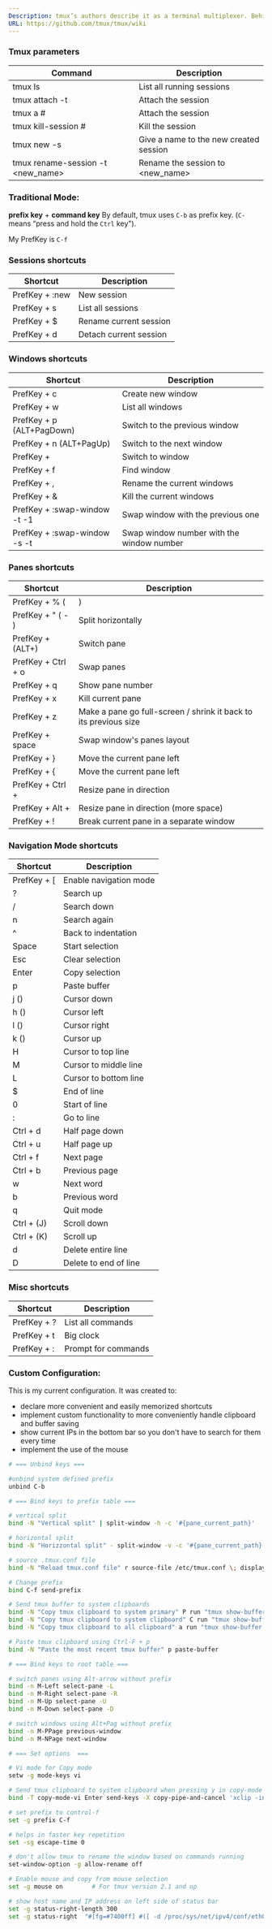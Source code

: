 ```yaml
---
Description: tmux’s authors describe it as a terminal multiplexer. Behind this fancy term hides a simple concept, that within one terminal window you can open multiple windows and split-views (called “panes” in tmux lingo). Each pane will contain its own, independently running terminal instance. This allows you to have multiple terminal commands and applications running visually next to each other without the need to open multiple terminal emulator windows.
URL: https://github.com/tmux/tmux/wiki
---
```


### Tmux parameters

| Command | Description |
| --- | --- |
| tmux ls | List all running sessions |
| tmux attach -t <number> | Attach the <number> session |
| tmux a #<name> | Attach the <name> session |
| tmux kill-session #<name> | Kill the <name> session |
| tmux new -s <name> | Give a name to the new created session |
| tmux rename-session -t <number> <new_name> | Rename the session <number> to <new_name> |

### Traditional Mode:

**prefix key** + **command key**
By default, tmux uses `C-b` as prefix key. (`C-` means “press and hold the `Ctrl` key").

My PrefKey is `C-f`

### Sessions shortcuts

| Shortcut | Description |
| --- | --- |
| PrefKey + :new | New session |
| PrefKey + s | List all sessions |
| PrefKey + $ | Rename current session |
| PrefKey + d | Detach current session |

### Windows shortcuts

| Shortcut | Description |
| --- | --- |
| PrefKey + c | Create new window |
| PrefKey + w | List all windows |
| PrefKey + p (ALT+PagDown) | Switch to the previous window |
| PrefKey + n (ALT+PagUp) | Switch to the next window |
| PrefKey + <number> | Switch to <number> window |
| PrefKey + f | Find window |
| PrefKey + , | Rename the current windows |
| PrefKey + & | Kill the current windows |
| PrefKey + :swap-window -t -1 | Swap window with the previous one |
| PrefKey + :swap-window -s <X> -t <Y> | Swap window number <X> with the window number <Y> |

### Panes shortcuts

| Shortcut | Description |
| --- | --- |
| PrefKey + % ( | ) | Split vertically |
| PrefKey + " ( - ) | Split horizontally |
| PrefKey + <Arrow> (ALT+<arrow>) | Switch pane |
| PrefKey + Ctrl + o | Swap panes |
| PrefKey + q | Show pane number |
| PrefKey + x | Kill current pane |
| PrefKey + z | Make a pane go full-screen / shrink it back to its previous size |
| PrefKey + space | Swap window's panes layout |
| PrefKey + } | Move the current pane left |
| PrefKey + { | Move the current pane left |
| PrefKey + Ctrl + <arrow> | Resize pane in <arrow> direction |
| PrefKey + Alt + <arrow> | Resize pane in <arrow> direction (more space) |
| PrefKey + ! | Break current pane in a separate window |

### Navigation Mode shortcuts

| Shortcut | Description |
| --- | --- |
| PrefKey + [ | Enable navigation mode |
| ? | Search up |
| / | Search down |
| n | Search again |
| ^ | Back to indentation |
| Space | Start selection |
| Esc | Clear selection |
| Enter | Copy selection |
| p | Paste buffer |
| j (<arrow down>) | Cursor down |
| h (<arrow left>) | Cursor left |
| l (<arrow right>) | Cursor right |
| k (<arrow up>) | Cursor up |
| H | Cursor to top line |
| M | Cursor to middle line |
| L | Cursor to bottom line |
| $ | End of line |
| 0 | Start of line |
| : | Go to line |
| Ctrl + d | Half page down |
| Ctrl + u | Half page up |
| Ctrl + f | Next page |
| Ctrl + b | Previous page |
| w | Next word |
| b | Previous word |
| q | Quit mode |
| Ctrl + <arrow down> (J) | Scroll down |
| Ctrl + <arrow up> (K) | Scroll up |
| d | Delete entire line |
| D | Delete to end of line |

### Misc shortcuts

| Shortcut | Description |
| --- | --- |
| PrefKey + ? | List all commands |
| PrefKey + t | Big clock |
| PrefKey + : | Prompt for commands |

### Custom Configuration:

This is my current configuration. It was created to:

- declare more convenient and easily memorized shortcuts
- implement custom functionality to more conveniently handle clipboard and buffer saving
- show current IPs in the bottom bar so you don't have to search for them every time
- implement the use of the mouse

```bash
# === Unbind keys ===

#unbind system defined prefix
unbind C-b

# === Bind keys to prefix table ===

# vertical split
bind -N "Vertical split" | split-window -h -c '#{pane_current_path}'

# horizontal split
bind -N "Horizzontal split" - split-window -v -c '#{pane_current_path}'

# source .tmux.conf file
bind -N "Reload tmux.conf file" r source-file /etc/tmux.conf \; display "Configuration Reloaded!"

# Change prefix
bind C-f send-prefix

# Send tmux buffer to system clipboards
bind -N "Copy tmux clipboard to system primary" P run "tmux show-buffer | xclip -sel p -i >/dev/null"\; display "Tmux clipboard sent to system clipboard!"
bind -N "Copy tmux clipboard to system clipboard" C run "tmux show-buffer | xclip -sel c -i >/dev/null"\; display "Tmux clipboard sent to system primary!"
bind -N "Copy tmux clipboard to all clipboard" a run "tmux show-buffer | xclip -sel p -i -f | xclip -sel c -i >/dev/null"\; display "Tmux clipboard sent to all clipboards!"

# Paste tmux clipboard using Ctrl-F + p
bind -N "Paste the most recent tmux buffer" p paste-buffer

# === Bind keys to root table ===

# switch panes using Alt-arrow without prefix
bind -n M-Left select-pane -L
bind -n M-Right select-pane -R
bind -n M-Up select-pane -U
bind -n M-Down select-pane -D

# switch windows using Alt+Pag without prefix
bind -n M-PPage previous-window
bind -n M-NPage next-window

# === Set options  ===

# Vi mode for Copy mode
setw -g mode-keys vi

# Send tmux clipboard to system clipboard when pressing y in copy-mode
bind -T copy-mode-vi Enter send-keys -X copy-pipe-and-cancel 'xclip -in -selection clipboard'

# set prefix to control-f
set -g prefix C-f

# helps in faster key repetition
set -sg escape-time 0

# don't allow tmux to rename the window based on commands running
set-window-option -g allow-rename off

# Enable mouse and copy from mouse selection
set -g mouse on        # For tmux version 2.1 and up

# show host name and IP address on left side of status bar
set -g status-right-length 300
set -g status-right  "#[fg=#7400ff] #([ -d /proc/sys/net/ipv4/conf/eth0 ] && ip addr show dev eth0 | grep "inet[^6]" | awk '{print \"eth0: \" $2}') #[fg=#ff00ff] #([ -d /proc/sys/net/ipv4/conf/wlan0 ] && ip addr show dev wlan0 | grep "inet[^6]" | awk '{print \"wlan0: \" $2}') #[fg=#d70000] #([ -d /proc/sys/net/ipv4/conf/tun0 ] && ip addr show dev tun0 | grep "inet[^6]" | awk '{print \"tun0: \" $2}') #[fg=black] \"#{=22:pane_title}\" %H:%M %d-%b-%y"
```